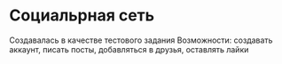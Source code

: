 # Социальрная сеть
Создавалась в качестве тестового задания
Возможности: создавать аккаунт, писать посты, добавляться в друзья, оставлять лайки
